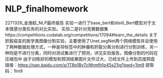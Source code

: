 # NLP_finalhomework
2271326_金渤蛟_NLP最终报告
实验一进行了base_bert和distil_Bert模型对于文本情感分类任务的对比实验。
实验二是针对竞赛数据集https://competitions.codalab.org/competitions/17094#learn_the_details 关于肝脏癌变的医学类图像分割实验，主要使用了Unet,segNet两个网络模型并且使用了两种数据处理方式，一种是将标签中的肿瘤和肝脏分离分别进行分割训练，另一种则是不进行分离，同时对测试集进行了预测，详见实验报告，图像分割的代码在压缩包中
由于训练好的模型和预测结果图片文件过大，已经文件上传到百度网盘
链接：https://pan.baidu.com/s/1T8p1ByTcNhmfh1p45s21jg?pwd=1lm9 
提取码：1lm9
